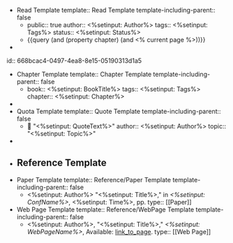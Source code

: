 - Read Template
  template:: Read Template
  template-including-parent:: false
	- public:: true
	  author:: <%setinput: Author%>
	  tags:: <%setinput: Tags%>
	  status:: <%setinput: Status%>
	- {{query (and (property chapter) (and <% current page %>))}}
-
id:: 668bcac4-0497-4ea8-8e15-05190313d1a5
- Chapter Template
  template:: Chapter Template
  template-including-parent:: false
	- book:: <%setinput: BookTitle%>
	  tags:: <%setinput: Tags%>
	  chapter:: <%setinput: Chapter%>
-
- Quota Template
  template:: Quote Template
  template-including-parent:: false
	- 💬 "<%setinput: QuoteText%>"
	  author:: <%setinput: Author%>
	  topic:: "<%setinput: Topic%>"
-
- ## Reference Template
- Paper Template
  template:: Reference/Paper Template
  template-including-parent:: false
	- <%setinput: Author%> "<%setinput: Title%>," in *<%setinput: ConfName%>*, <%setinput: Time%>, pp.
	  type:: [[Paper]]
- Web Page Template
  template:: Reference/WebPage Template
  template-including-parent:: false
	- <%setinput: Author%>, "<%setinput: Title%>," *<%setinput: WebPageName%>*, Available: [link_to_page](<%setinput: Link%>). 
	  type:: [[Web Page]]